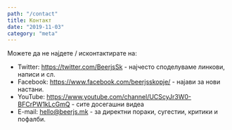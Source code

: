 ```yaml
---
path: "/contact"
title: Контакт
date: "2019-11-03"
category: "meta"
---
```


Можете да не најдете / исконтактирате на:

* Twitter: https://twitter.com/BeerjsSk - најчесто споделуваме линкови, написи и сл.
* Facebook: https://www.facebook.com/beerjsskopje/ - најави за нови настани.
* YouTube: https://www.youtube.com/channel/UCScyJr3W0-BFCrPW1kLcGmQ - сите досегашни видеа
* E-mail: <a href="mailto:hello@beerjs.mk">hello@beerjs.mk</a> - за директни пораки, сугестии, критики и пофалби.